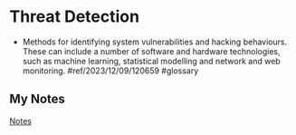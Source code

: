 # Threat Detection
- Methods for identifying system vulnerabilities and hacking behaviours. These can include a number of software and hardware technologies, such as machine learning, statistical modelling and network and web monitoring. #ref/2023/12/09/120659 #glossary 
## My Notes
[Notes](mynotes/threat-detection-notes.md)

